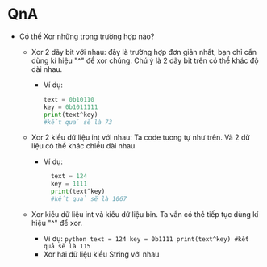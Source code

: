 # QnA
- Có thể Xor những trong trường hợp nào?
  - Xor 2 dãy bit với nhau: đây là trường hợp đơn giản nhất, bạn chỉ cần dùng kí hiệu "^" để xor chúng. Chú ý là 2 dãy bit trên có thể khác độ dài nhau.
      - Ví dụ:
        ```python
        text = 0b10110
        key = 0b1011111
        print(text^key)
        #kết quả sẽ là 73
        ```
  - Xor 2 kiểu dữ liệu int với nhau: Ta code tương tự như trên. Và 2 dữ liệu có thể khác chiều dài nhau
      - Ví dụ:
        ```python
          text = 124
          key = 1111
          print(text^key)
          #kết quả sẽ là 1067
          ```
          
  - Xor kiểu dữ liệu int và kiểu dữ liệu bin. Ta vẫn có thể tiếp tục dùng kí hiệu "^" để xor.
      - Ví dụ:
            ```python
            text = 124
            key = 0b1111
            print(text^key)
            #kết quả sẽ là 115
            ```
    - Xor hai dữ liệu kiểu String với nhau
        
          

